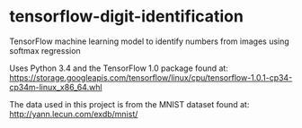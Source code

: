 # tensorflow-digit-identification
TensorFlow machine learning model to identify numbers from images using softmax
regression

Uses Python 3.4 and the TensorFlow 1.0 package found at: 
https://storage.googleapis.com/tensorflow/linux/cpu/tensorflow-1.0.1-cp34-cp34m-linux_x86_64.whl

The data used in this project is from the MNIST dataset found at:
http://yann.lecun.com/exdb/mnist/